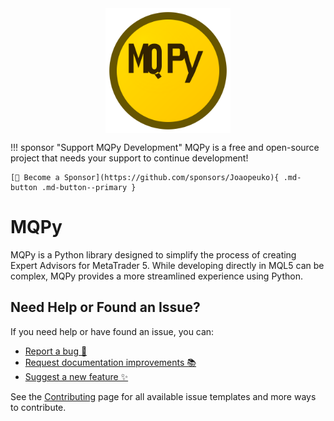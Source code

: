 <div style="display: flex; justify-content: center;">
    <img src="assets/logo.svg" alt="MQPy Logo" style="width: 200px; height: 200px;">
</div>

!!! sponsor "Support MQPy Development"
    MQPy is a free and open-source project that needs your support to continue development!

    [💛 Become a Sponsor](https://github.com/sponsors/Joaopeuko){ .md-button .md-button--primary }

# MQPy

MQPy is a Python library designed to simplify the process of creating Expert Advisors for MetaTrader 5. While developing directly in MQL5 can be complex, MQPy provides a more streamlined experience using Python.

## Need Help or Found an Issue?

If you need help or have found an issue, you can:

- [Report a bug 🐛](https://github.com/Joaopeuko/Mql5-Python-Integration/issues/new?template=fix.yaml&title=fix%3A+)
- [Request documentation improvements 📚](https://github.com/Joaopeuko/Mql5-Python-Integration/issues/new?template=docs.yaml&title=docs%3A+)
- [Suggest a new feature ✨](https://github.com/Joaopeuko/Mql5-Python-Integration/issues/new?template=feat.yaml&title=feat%3A+)

See the [Contributing](contributing.md) page for all available issue templates and more ways to contribute.
